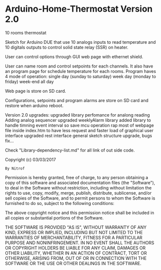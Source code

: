# Arduino-Home-Thermostat Version 2.0
10 rooms thermostat


Sketch for Arduino DUE that use 10 analogs inputs to read temperature and 10 digitals outputs to control solid state relay (SSR) on heater.


User can control options through GUI web page with ethernet shield.

User can name room and control setpoints for each channels. 
It also have an program page for schedule temperature for each rooms.
Program haves 4 mode of operation:
  single day (sunday to saturday)
  week day (monday to friday)
  week-end
  all day

Web page is store on SD card.

Configurations, setpoints and program alarms are store on SD card and restore when arduino reboot.


Version 2.0 upgrades:
  upgraded library perfomance for analong reading
  Adding analog sequencer
  upgraded weeklyAlarm library
  added library to handle timning event interval so save mcu operation
  rap most of webpage file inside index.htm to have less request and faster load of graphical user interface 
  upgraded rest interface
  general sketch structure upgrade, bugs fix...

Check "Library-dependency-list.md" for all link of out side code.

  Copyright (c) 03/03/2017

    By Nitrof

  Permission is hereby granted, free of charge, to any person obtaining a copy of
  this software and associated documentation files (the "Software"), to deal in
  the Software without restriction, including without limitation the rights to
  use, copy, modify, merge, publish, distribute, sublicense, and/or sell copies of
  the Software, and to permit persons to whom the Software is furnished to do so,
  subject to the following conditions:

  The above copyright notice and this permission notice shall be included in all
  copies or substantial portions of the Software.

  THE SOFTWARE IS PROVIDED "AS IS", WITHOUT WARRANTY OF ANY KIND, EXPRESS OR
  IMPLIED, INCLUDING BUT NOT LIMITED TO THE WARRANTIES OF MERCHANTABILITY, FITNESS
  FOR A PARTICULAR PURPOSE AND NONINFRINGEMENT. IN NO EVENT SHALL THE AUTHORS OR
  COPYRIGHT HOLDERS BE LIABLE FOR ANY CLAIM, DAMAGES OR OTHER LIABILITY, WHETHER
  IN AN ACTION OF CONTRACT, TORT OR OTHERWISE, ARISING FROM, OUT OF OR IN
  CONNECTION WITH THE SOFTWARE OR THE USE OR OTHER DEALINGS IN THE SOFTWARE.